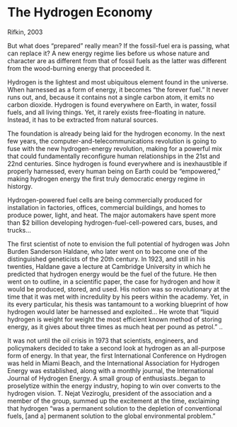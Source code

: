 # The Hydrogen Economy

Rifkin, 2003 

But what does “prepared” really mean? If the fossil-fuel era is
passing, what can replace it? A new energy regime lies before us whose
nature and character are as different from that of fossil fuels as the
latter was different from the wood-burning energy that proceeded it.

Hydrogen is the lightest and most ubiquitous element found in the
universe. When harnessed as a form of energy, it becomes “the forever
fuel.” It never runs out, and, because it contains not a single carbon
atom, it emits no carbon dioxide. Hydrogen is found everywhere on
Earth, in water, fossil fuels, and all living things. Yet, it rarely
exists free-floating in nature. Instead, it has to be extracted from
natural sources.

The foundation is already being laid for the hydrogen economy. In the
next few years, the computer-and-telecommunications revolution is
going to fuse with the new hydrogen-energy revolution, making for a
powerful mix that could fundamentally reconfigure human relationships
in the 21st and 22nd centuries. Since hydrogen is found everywhere and
is inexhaustible if properly harnessed, every human being on Earth
could be “empowered,” making hydrogen energy the first truly
democratic energy regime in historgy.

Hydrogen-powered fuel cells are being commercially produced for
installation in factories, offices, commercial buildings, and homes to
produce power, light, and heat. The major automakers have spent more
than $2 billion developing hydrogen-fuel-cell-powered cars, buses, and
trucks...

The first scientist of note to envision the full potential of hydrogen
was John Burden Sanderson Haldane, who later went on to become one of
the distinguished geneticists of the 20th century. In 1923, and still
in his twenties, Haldane gave a lecture at Cambridge University in
which he predicted that hydrogen energy would be the fuel of the
future. He then went on to outline, in a scientific paper, the case
for hydrogen and how it would be produced, stored, and used. His
notion was so revolutionary at the time that it was met with
incredulity by his peers within the academy. Yet, in its every
particular, his thesis was tantamount to a working blueprint of how
hydrogen would later be harnessed and exploited... He wrote that
“liquid hydrogen is weight for weight the most efficient known method
of storing energy, as it gives about three times as much heat per
pound as petrol.” ..

It was not until the oil crisis in 1973 that scientists, engineers,
and policymakers decided to take a second look at hydrogen as an
all-purpose form of energy. In that year, the first International
Conference on Hydrogen was held in Miami Beach, and the International
Association for Hydrogen Energy was established, along with a monthly
journal, the International Journal of Hydrogen Energy. A small group
of enthusiasts..began to proselytize within the energy industry,
hoping to win over converts to the hydrogen vision. T.  Nejat
Veziroglu, president of the association and a member of the group,
summed up the excitement at the time, exclaiming that hydrogen “was a
permanent solution to the depletion of conventional fuels, [and a]
permanent solution to the global environmental problem.” 


